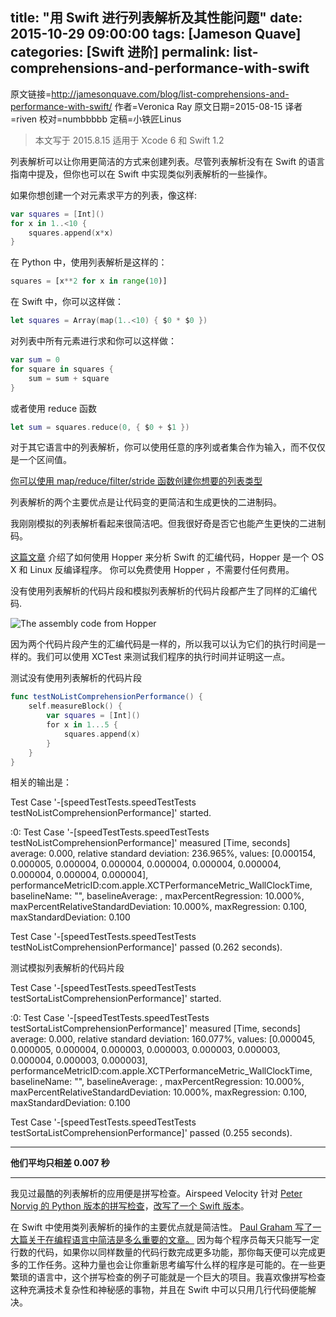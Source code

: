 title: "用 Swift 进行列表解析及其性能问题"
date: 2015-10-29 09:00:00
tags: [Jameson Quave]
categories: [Swift 进阶]
permalink: list-comprehensions-and-performance-with-swift
---
原文链接=http://jamesonquave.com/blog/list-comprehensions-and-performance-with-swift/
作者=Veronica Ray
原文日期=2015-08-15
译者=riven
校对=numbbbbb
定稿=小铁匠Linus


>本文写于 2015.8.15 适用于 Xcode 6 和 Swift 1.2

列表解析可以让你用更简洁的方式来创建列表。尽管列表解析没有在 Swift 的语言指南中提及，但你也可以在 Swift 中实现类似列表解析的一些操作。

<!--more-->

如果你想创建一个对元素求平方的列表，像这样:

``` swift
var squares = [Int]()
for x in 1..<10 {
    squares.append(x*x)
}
```

在 Python 中，使用列表解析是这样的：

``` python
squares = [x**2 for x in range(10)]
```

在 Swift 中，你可以这样做：

``` swift
let squares = Array(map(1..<10) { $0 * $0 })
```

对列表中所有元素进行求和你可以这样做：

``` swift
var sum = 0
for square in squares {
    sum = sum + square
}
```

或者使用 reduce 函数

``` swift
let sum = squares.reduce(0, { $0 + $1 })
```

对于其它语言中的列表解析，你可以使用任意的序列或者集合作为输入，而不仅仅是一个区间值。

[你可以使用 map/reduce/filter/stride 函数创建你想要的列表类型](http://stackoverflow.com/questions/24003584/list-comprehension-in-swift)

列表解析的两个主要优点是让代码变的更简洁和生成更快的二进制码。

我刚刚模拟的列表解析看起来很简洁吧。但我很好奇是否它也能产生更快的二进制码。

[这篇文章](https://medium.com/swift-programming/secret-of-swift-performance-fcc5d2a437a8) 介绍了如何使用 Hopper 来分析 Swift 的汇编代码，Hopper 是一个 OS X 和 Linux 反编译程序。 你可以免费使用 Hopper ，不需要付任何费用。

没有使用列表解析的代码片段和模拟列表解析的代码片段都产生了同样的汇编代码.

![The assembly code from Hopper](/img/articles/list-comprehensions-and-performance-with-swift/asm.png1446426438.2465854)

因为两个代码片段产生的汇编代码是一样的，所以我可以认为它们的执行时间是一样的。我们可以使用 XCTest 来测试我们程序的执行时间并证明这一点。

测试没有使用列表解析的代码片段

``` swift
func testNoListComprehensionPerformance() {
    self.measureBlock() {
        var squares = [Int]()
        for x in 1...5 {
            squares.append(x)
        }
    }
}
```

相关的输出是：

Test Case '-[speedTestTests.speedTestTests testNoListComprehensionPerformance]' started.

:0: Test Case '-[speedTestTests.speedTestTests testNoListComprehensionPerformance]' measured [Time, seconds] average: 0.000, relative standard deviation: 236.965%, values: [0.000154, 0.000005, 0.000004, 0.000004, 0.000004, 0.000004, 0.000004, 0.000004, 0.000004, 0.000004], performanceMetricID:com.apple.XCTPerformanceMetric_WallClockTime, baselineName: "", baselineAverage: , maxPercentRegression: 10.000%, maxPercentRelativeStandardDeviation: 10.000%, maxRegression: 0.100, maxStandardDeviation: 0.100

Test Case '-[speedTestTests.speedTestTests testNoListComprehensionPerformance]' passed (0.262 seconds).

测试模拟列表解析的代码片段

Test Case '-[speedTestTests.speedTestTests testSortaListComprehensionPerformance]' started.

:0: Test Case '-[speedTestTests.speedTestTests testSortaListComprehensionPerformance]' measured [Time, seconds] average: 0.000, relative standard deviation: 160.077%, values: [0.000045, 0.000005, 0.000004, 0.000003, 0.000003, 0.000003, 0.000003, 0.000004, 0.000003, 0.000003], performanceMetricID:com.apple.XCTPerformanceMetric_WallClockTime, baselineName: "", baselineAverage: , maxPercentRegression: 10.000%, maxPercentRelativeStandardDeviation: 10.000%, maxRegression: 0.100, maxStandardDeviation: 0.100

Test Case '-[speedTestTests.speedTestTests testSortaListComprehensionPerformance]' passed (0.255 seconds).

------

**他们平均只相差 0.007 秒**

------

我见过最酷的列表解析的应用便是拼写检查。Airspeed Velocity 针对 [Peter Norvig 的  Python 版本的拼写检查](http://norvig.com/spell-correct.html)，[改写了一个 Swift 版本](http://airspeedvelocity.net/2015/05/02/spelling/)。

在 Swift 中使用类列表解析的操作的主要优点就是简洁性。 [Paul Graham 写了一大篇关于在编程语言中简洁是多么重要的文章。](http://www.paulgraham.com/power.html) 因为每个程序员每天只能写一定行数的代码，如果你以同样数量的代码行数完成更多功能，那你每天便可以完成更多的工作任务。这种力量也会让你重新思考编写什么样的程序是可能的。在一些更繁琐的语言中，这个拼写检查的例子可能就是一个巨大的项目。我喜欢像拼写检查这种充满技术复杂性和神秘感的事物，并且在 Swift 中可以只用几行代码便能解决。